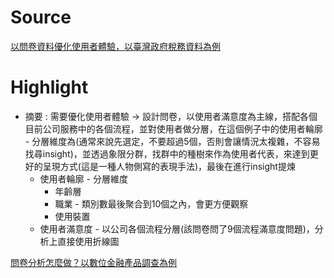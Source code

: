 # Source

[以問卷資料優化使用者體驗，以臺灣政府稅務資料為例](https://medium.com/finformation%E7%95%B6%E7%A8%8B%E5%BC%8F%E9%81%87%E4%B8%8A%E8%B2%A1%E5%8B%99%E9%87%91%E8%9E%8D/%E5%95%8F%E5%8D%B7%E6%95%B8%E6%93%9A%E5%84%AA%E5%8C%96%E4%BD%BF%E7%94%A8%E8%80%85%E9%AB%94%E9%A9%97-%E4%BB%A5%E8%87%BA%E7%81%A3%E7%A8%85%E5%8B%99%E5%AE%98%E7%B6%B2%E7%82%BA%E4%BE%8B-cb145f99961a)

# Highlight

* 摘要 : 需要優化使用者體驗 -> 設計問卷，以使用者滿意度為主線，搭配各個目前公司服務中的各個流程，並對使用者做分層，在這個例子中的使用者輪廓 - 分層維度為(通常來說先選定，不要超過5個，否則會讓情況太複雜，不容易找尋insight)，並透過象限分群，找群中的種樹來作為使用者代表，來達到更好的呈現方式(這是一種人物側寫的表現手法)，最後在進行insight提煉
    - 使用者輪廓 - 分層維度
        * 年齡層 
        * 職業 - 類別數最後聚合到10個之內，會更方便觀察
        * 使用裝置
    - 使用者滿意度 - 以公司各個流程分層(該問卷問了9個流程滿意度問題)，分析上直接使用折線圖

[問卷分析怎麼做？以數位金融產品調查為例](https://medium.com/finformation%E7%95%B6%E7%A8%8B%E5%BC%8F%E9%81%87%E4%B8%8A%E8%B2%A1%E5%8B%99%E9%87%91%E8%9E%8D/%E5%95%8F%E5%8D%B7%E5%88%86%E6%9E%90%E6%80%8E%E9%BA%BC%E5%81%9A-%E4%BB%A5python%E5%AF%A6%E5%81%9A%E6%95%B8%E4%BD%8D%E9%87%91%E8%9E%8D%E8%AA%BF%E6%9F%A5%E7%82%BA%E4%BE%8B-a4809f249dbe)
